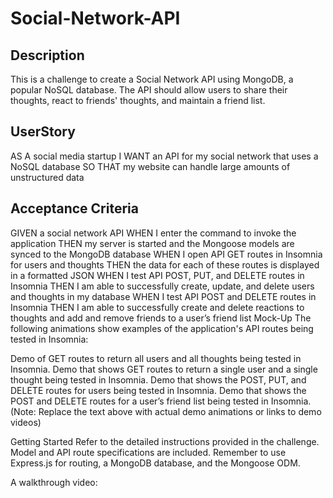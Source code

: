 # Social-Network-API

## Description
This is a challenge to create a Social Network API using MongoDB, a popular NoSQL database. The API should allow users to share their thoughts, react to friends' thoughts, and maintain a friend list.

## UserStory

AS A social media startup
I WANT an API for my social network that uses a NoSQL database
SO THAT my website can handle large amounts of unstructured data

## Acceptance Criteria

GIVEN a social network API
WHEN I enter the command to invoke the application
THEN my server is started and the Mongoose models are synced to the MongoDB database
WHEN I open API GET routes in Insomnia for users and thoughts
THEN the data for each of these routes is displayed in a formatted JSON
WHEN I test API POST, PUT, and DELETE routes in Insomnia
THEN I am able to successfully create, update, and delete users and thoughts in my database
WHEN I test API POST and DELETE routes in Insomnia
THEN I am able to successfully create and delete reactions to thoughts and add and remove friends to a user’s friend list
Mock-Up
The following animations show examples of the application's API routes being tested in Insomnia:

Demo of GET routes to return all users and all thoughts being tested in Insomnia.
Demo that shows GET routes to return a single user and a single thought being tested in Insomnia.
Demo that shows the POST, PUT, and DELETE routes for users being tested in Insomnia.
Demo that shows the POST and DELETE routes for a user’s friend list being tested in Insomnia.
(Note: Replace the text above with actual demo animations or links to demo videos)

Getting Started
Refer to the detailed instructions provided in the challenge. Model and API route specifications are included. Remember to use Express.js for routing, a MongoDB database, and the Mongoose ODM.


A walkthrough video: 

